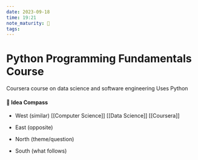 ```yaml
---
date: 2023-09-18
time: 19:21
note_maturity: 🌱
tags:
---
```


# Python Programming Fundamentals Course

Coursera course on data science and software engineering
Uses Python


















#### 🧭  Idea Compass
- West  (similar) 
[[Computer Science]]
[[Data Science]]
[[Coursera]]


- East (opposite)

- North (theme/question)

- South (what follows)
